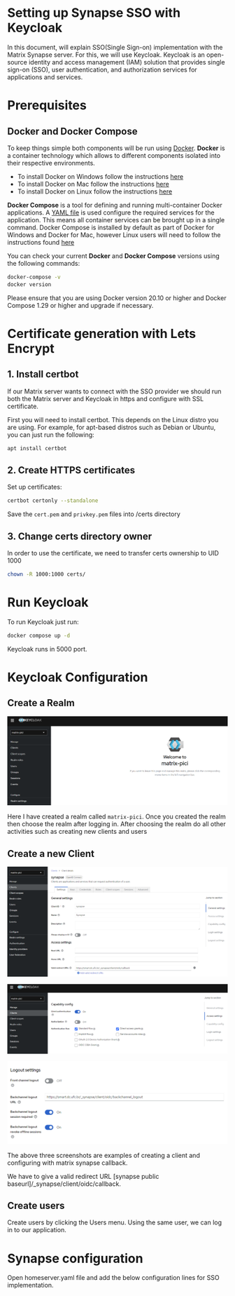 # Setting up Synapse SSO with Keycloak

In this document, will explain SSO(Single Sign-on) implementation with the Matrix Synapse server. For this, we will use Keycloak. Keycloak is an open-source identity and access management (IAM) solution that provides single sign-on (SSO), user authentication, and authorization services for applications and services.

# Prerequisites

## Docker and Docker Compose

To keep things simple both components will be run using [Docker](https://www.docker.com). **Docker** is a container
technology which allows to different components isolated into their respective environments.

-   To install Docker on Windows follow the instructions [here](https://docs.docker.com/docker-for-windows/)
-   To install Docker on Mac follow the instructions [here](https://docs.docker.com/docker-for-mac/)
-   To install Docker on Linux follow the instructions [here](https://docs.docker.com/install/)

**Docker Compose** is a tool for defining and running multi-container Docker applications. A
[YAML file](https://raw.githubusercontent.com/Fiware/tutorials.Entity-Relationships/master/docker-compose.yml) is used
configure the required services for the application. This means all container services can be brought up in a single
command. Docker Compose is installed by default as part of Docker for Windows and Docker for Mac, however Linux users
will need to follow the instructions found [here](https://docs.docker.com/compose/install/)

You can check your current **Docker** and **Docker Compose** versions using the following commands:

```bash
docker-compose -v
docker version
```

Please ensure that you are using Docker version 20.10 or higher and Docker Compose 1.29 or higher and upgrade if
necessary.

# Certificate generation with Lets Encrypt

## 1. Install certbot

If our Matrix server wants to connect with the SSO provider we should run both the Matrix server and Keycloak in https and configure with SSL certificate. 

First you will need to install certbot. This depends on the Linux distro you are using. For example, for apt-based distros such as Debian or Ubuntu, you can just run the following:

```bash
apt install certbot
```
  
## 2. Create HTTPS certificates

Set up certificates:

```bash
certbot certonly --standalone
```

Save the `cert.pem` and `privkey.pem` files into /certs directory

## 3. Change certs directory owner

In order to use the certificate, we need to transfer certs ownership to UID 1000

```bash
chown -R 1000:1000 certs/
```

# Run Keycloak

To run Keycloak just run:

```bash
docker compose up -d
```

Keycloak runs in 5000 port. 

# Keycloak Configuration

## Create a Realm

![realm](img/realm.png)

Here I have created a realm called `matrix-pici`. Once you created the realm then choose the realm after logging in. After choosing the realm do all other activities such as creating new clients and users

## Create a new Client

![client1](img/client1.png)

![client2](img/client2.png)

![client3](img/client3.png)

The above three screenshots are examples of creating a client and configuring with matrix synapse callback.

We have to give a valid redirect URL [synapse public baseurl]/_synapse/client/oidc/callback.

## Create users

Create users by clicking the Users menu. Using the same user, we can log in to our application.

# Synapse configuration

Open homeserver.yaml file and add the below configuration lines for SSO implementation.

